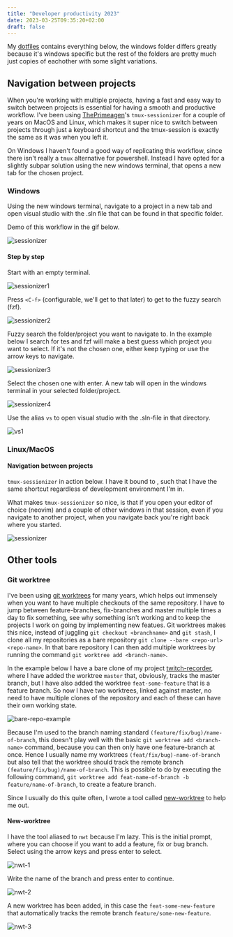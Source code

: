 ```yaml
---
title: "Developer productivity 2023"
date: 2023-03-25T09:35:20+02:00
draft: false
---
```


My [dotfiles](https://github.com/jawee/.dotfiles/tree/master) contains everything below, the windows folder differs greatly because it's windows specific but the rest of the folders are pretty much just copies of eachother with some slight variations.

## Navigation between projects
When you're working with multiple projects, having a fast and easy way to switch between projects is essential for having a smooth and productive workflow.
I've been using [ThePrimeagen](https://github.com/theprimeagen)'s `tmux-sessionizer` for a couple of years on MacOS and Linux, which makes it super nice to switch between projects through just a keyboard shortcut and the tmux-session is exactly the same as it was when you left it.

On Windows I haven't found a good way of replicating this workflow, since there isn't really a `tmux` alternative for powershell. Instead I have opted for a slightly subpar solution using the new windows terminal, that opens a new tab for the chosen project. 

### Windows

Using the new windows terminal, navigate to a project in a new tab and open 
visual studio with the .sln file that can be found in that specific folder.

Demo of this workflow in the gif below.

![sessionizer](posts/developer-productivity-2023/images/sessionizer.gif "sessionizer")

#### Step by step 

Start with an empty terminal. 

![sessionizer1](posts/developer-productivity-2023/images/sessionizer1.png "sessionizer1")

Press `<C-f>` (configurable, we'll get to that later) to get to the fuzzy search (fzf).

![sessionizer2](posts/developer-productivity-2023/images/sessionizer2.png "sessionizer2")

Fuzzy search the folder/project you want to navigate to. In the example below 
I search for tes and fzf will make a best guess which project you want to select.
If it's not the chosen one, either keep typing or use the arrow keys to navigate.

![sessionizer3](posts/developer-productivity-2023/images/sessionizer3.png "sessionizer3")

Select the chosen one with enter. A new tab will open in the windows terminal
in your selected folder/project.

![sessionizer4](posts/developer-productivity-2023/images/sessionizer4.png "sessionizer4")

Use the alias `vs` to open visual studio with the .sln-file in that directory.

![vs1](posts/developer-productivity-2023/images/vs1.png "vs1")


### Linux/MacOS

#### Navigation between projects
`tmux-sessionizer` in action below. I have it bound to <C-f>, such that I have the same shortcut regardless of development environment I'm in.

What makes `tmux-sessionizer` so nice, is that if you open your editor of choice (neovim) and a couple of other windows in that session, even if you navigate to another project, when you navigate back you're right back where you started.

![sessionizer](posts/developer-productivity-2023/images/tmux-sessionizer.gif "tmux-sessionizer")

## Other tools

### Git worktree
I've been using [git worktrees](https://git-scm.com/docs/git-worktree) for many years, which helps out immensely when you want to have multiple checkouts of the same repository. I have to jump between feature-branches, fix-branches and master multiple times a day to fix something, see why something isn't working and to keep the projects I work on going by implementing new featues. Git worktrees makes this nice, instead of juggling `git checkout <branchname>` and `git stash`, I clone all my repositories as a bare repository `git clone --bare <repo-url> <repo-name>`. In that bare repository I can then add multiple worktrees by running the command `git worktree add <branch-name>`.

In the example below I have a bare clone of my project [twitch-recorder](https://github.com/jawee/twitch-recorder), where I have added the worktree `master` that, obviously, tracks the master branch, but I have also added the worktree `feat-some-feature` that is a feature branch. So now I have two worktrees, linked against master, no need to have multiple clones of the repository and each of these can have their own working state.

![bare-repo-example](posts/developer-productivity-2023/images/bare-repo-example.png "bare repository")

Because I'm used to the branch naming standard `(feature/fix/bug)/name-of-branch`, this doesn't play well with the basic `git worktree add <branch-name>` command, because you can then only have one feature-branch at once. Hence I usually name my worktrees `(feat/fix/bug)-name-of-branch` but also tell that the worktree should track the remote branch `(feature/fix/bug)/name-of-branch`. This is possible to do by executing the following command, `git worktree add feat-name-of-branch -b feature/name-of-branch`, to create a feature branch.

Since I usually do this quite often, I wrote a tool called [new-worktree](https://github.com/jawee/new-worktree) to help me out.

#### New-worktree
I have the tool aliased to `nwt` because I'm lazy. This is the initial prompt, where you can choose if you want to add a feature, fix or bug branch. Select using the arrow keys and press enter to select.

![nwt-1](posts/developer-productivity-2023/images/nwt-1.png "nwt-1")

Write the name of the branch and press enter to continue.

![nwt-2](posts/developer-productivity-2023/images/nwt-2.png "nwt-2")

A new worktree has been added, in this case the `feat-some-new-feature` that automatically tracks the remote branch `feature/some-new-feature`.

![nwt-3](posts/developer-productivity-2023/images/nwt-3.png "nwt-3")